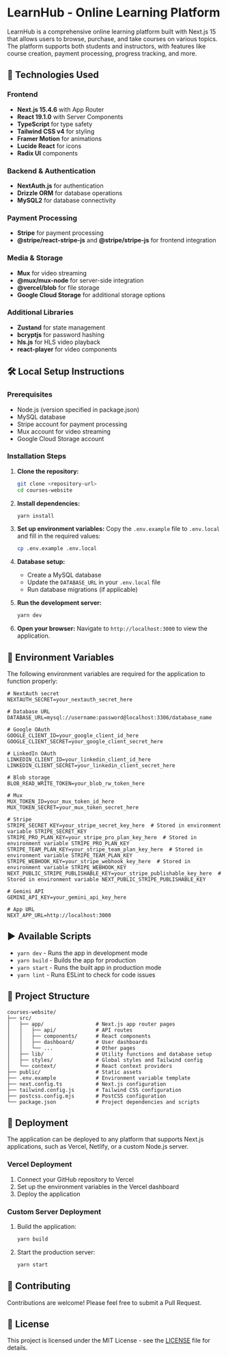 # LearnHub - Online Learning Platform

LearnHub is a comprehensive online learning platform built with Next.js 15 that allows users to browse, purchase, and take courses on various topics. The platform supports both students and instructors, with features like course creation, payment processing, progress tracking, and more.

## 🚀 Technologies Used

### Frontend
- **Next.js 15.4.6** with App Router
- **React 19.1.0** with Server Components
- **TypeScript** for type safety
- **Tailwind CSS v4** for styling
- **Framer Motion** for animations
- **Lucide React** for icons
- **Radix UI** components

### Backend & Authentication
- **NextAuth.js** for authentication
- **Drizzle ORM** for database operations
- **MySQL2** for database connectivity

### Payment Processing
- **Stripe** for payment processing
- **@stripe/react-stripe-js** and **@stripe/stripe-js** for frontend integration

### Media & Storage
- **Mux** for video streaming
- **@mux/mux-node** for server-side integration
- **@vercel/blob** for file storage
- **Google Cloud Storage** for additional storage options

### Additional Libraries
- **Zustand** for state management
- **bcryptjs** for password hashing
- **hls.js** for HLS video playback
- **react-player** for video components

## 🛠️ Local Setup Instructions

### Prerequisites
- Node.js (version specified in package.json)
- MySQL database
- Stripe account for payment processing
- Mux account for video streaming
- Google Cloud Storage account

### Installation Steps

1. **Clone the repository:**
   ```bash
   git clone <repository-url>
   cd courses-website
   ```

2. **Install dependencies:**
   ```bash
   yarn install
   ```

3. **Set up environment variables:**
   Copy the `.env.example` file to `.env.local` and fill in the required values:
   ```bash
   cp .env.example .env.local
   ```

4. **Database setup:**
   - Create a MySQL database
   - Update the `DATABASE_URL` in your `.env.local` file
   - Run database migrations (if applicable)

5. **Run the development server:**
   ```bash
   yarn dev
   ```

6. **Open your browser:**
   Navigate to `http://localhost:3000` to view the application.

## 🔐 Environment Variables

The following environment variables are required for the application to function properly:

```env
# NextAuth secret
NEXTAUTH_SECRET=your_nextauth_secret_here

# Database URL
DATABASE_URL=mysql://username:password@localhost:3306/database_name

# Google OAuth
GOOGLE_CLIENT_ID=your_google_client_id_here
GOOGLE_CLIENT_SECRET=your_google_client_secret_here

# LinkedIn OAuth
LINKEDIN_CLIENT_ID=your_linkedin_client_id_here
LINKEDIN_CLIENT_SECRET=your_linkedin_client_secret_here

# Blob storage
BLOB_READ_WRITE_TOKEN=your_blob_rw_token_here

# Mux
MUX_TOKEN_ID=your_mux_token_id_here
MUX_TOKEN_SECRET=your_mux_token_secret_here

# Stripe
STRIPE_SECRET_KEY=your_stripe_secret_key_here  # Stored in environment variable STRIPE_SECRET_KEY
STRIPE_PRO_PLAN_KEY=your_stripe_pro_plan_key_here  # Stored in environment variable STRIPE_PRO_PLAN_KEY
STRIPE_TEAM_PLAN_KEY=your_stripe_team_plan_key_here  # Stored in environment variable STRIPE_TEAM_PLAN_KEY
STRIPE_WEBHOOK_KEY=your_stripe_webhook_key_here  # Stored in environment variable STRIPE_WEBHOOK_KEY
NEXT_PUBLIC_STRIPE_PUBLISHABLE_KEY=your_stripe_publishable_key_here  # Stored in environment variable NEXT_PUBLIC_STRIPE_PUBLISHABLE_KEY

# Gemini API
GEMINI_API_KEY=your_gemini_api_key_here

# App URL
NEXT_APP_URL=http://localhost:3000
```

## ▶️ Available Scripts

- `yarn dev` - Runs the app in development mode
- `yarn build` - Builds the app for production
- `yarn start` - Runs the built app in production mode
- `yarn lint` - Runs ESLint to check for code issues

## 📁 Project Structure

```
courses-website/
├── src/
│   ├── app/                 # Next.js app router pages
│   │   ├── api/             # API routes
│   │   ├── components/      # React components
│   │   ├── dashboard/       # User dashboards
│   │   └── ...              # Other pages
│   ├── lib/                 # Utility functions and database setup
│   ├── styles/              # Global styles and Tailwind config
│   └── context/             # React context providers
├── public/                  # Static assets
├── .env.example             # Environment variable template
├── next.config.ts           # Next.js configuration
├── tailwind.config.js       # Tailwind CSS configuration
├── postcss.config.mjs       # PostCSS configuration
└── package.json             # Project dependencies and scripts
```

## 🚀 Deployment

The application can be deployed to any platform that supports Next.js applications, such as Vercel, Netlify, or a custom Node.js server.

### Vercel Deployment
1. Connect your GitHub repository to Vercel
2. Set up the environment variables in the Vercel dashboard
3. Deploy the application

### Custom Server Deployment
1. Build the application:
   ```bash
   yarn build
   ```
2. Start the production server:
   ```bash
   yarn start
   ```

## 🤝 Contributing

Contributions are welcome! Please feel free to submit a Pull Request.

## 📄 License

This project is licensed under the MIT License - see the [LICENSE](LICENSE) file for details.
